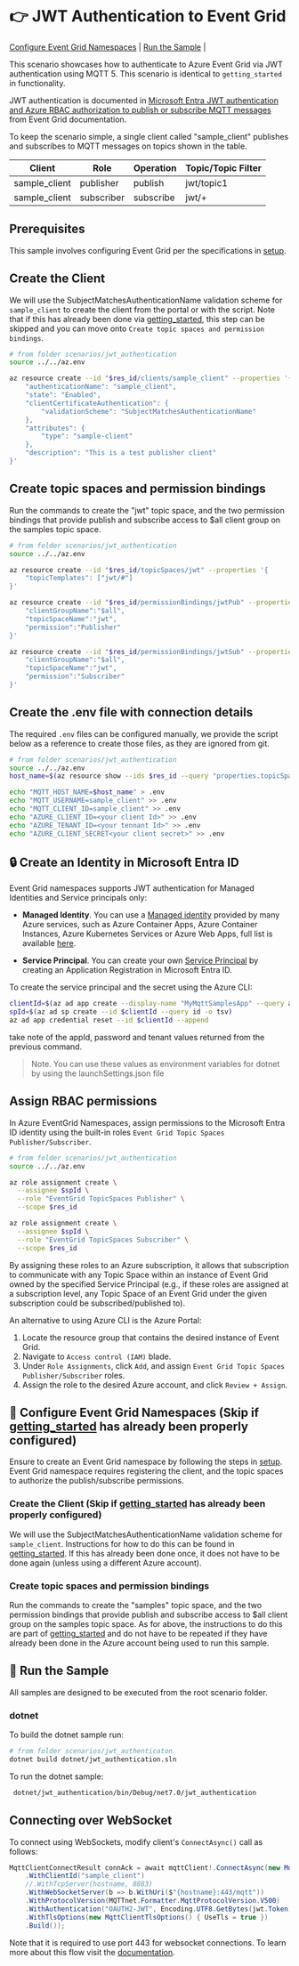 # :point_right: JWT Authentication to Event Grid

 [Configure Event Grid Namespaces](#triangular_ruler-configure-event-grid-namespaces) |  [Run the Sample](#game_die-run-the-sample) |

This scenario showcases how to authenticate to Azure Event Grid via JWT authentication using MQTT 5. This scenario is identical to `getting_started` in functionality. 

JWT authentication is documented in [Microsoft Entra JWT authentication and Azure RBAC authorization to publish or subscribe MQTT messages](https://learn.microsoft.com/azure/event-grid/mqtt-client-microsoft-entra-token-and-rbac) from Event Grid documentation.

To keep the scenario simple, a single client called "sample_client" publishes and subscribes to MQTT messages on topics shown in the table.  

|Client|Role|Operation|Topic/Topic Filter|
|------|----|---------|------------------|
|sample_client|publisher|publish|jwt/topic1|
|sample_client|subscriber|subscribe|jwt/+|

## Prerequisites
This sample involves configuring Event Grid per the specifications in [setup](../../Setup.md).

## Create the Client

We will use the SubjectMatchesAuthenticationName validation scheme for `sample_client` to create the client from the portal or with the script. Note that if this has already been done via [getting_started](../getting_started/README.md), this step can be skipped and you can move onto `Create topic spaces and permission bindings`.

```bash
# from folder scenarios/jwt_authentication
source ../../az.env

az resource create --id "$res_id/clients/sample_client" --properties '{
    "authenticationName": "sample_client",
    "state": "Enabled",
    "clientCertificateAuthentication": {
        "validationScheme": "SubjectMatchesAuthenticationName"
    },
    "attributes": {
        "type": "sample-client"
    },
    "description": "This is a test publisher client"
}'
```

## Create topic spaces and permission bindings
Run the commands to create the "jwt" topic space, and the two permission bindings that provide publish and subscribe access to $all client group on the samples topic space.

```bash
# from folder scenarios/jwt_authentication
source ../../az.env

az resource create --id "$res_id/topicSpaces/jwt" --properties '{
    "topicTemplates": ["jwt/#"]
}'

az resource create --id "$res_id/permissionBindings/jwtPub" --properties '{
    "clientGroupName":"$all",
    "topicSpaceName":"jwt",
    "permission":"Publisher"
}'

az resource create --id "$res_id/permissionBindings/jwtSub" --properties '{
    "clientGroupName":"$all",
    "topicSpaceName":"jwt",
    "permission":"Subscriber"
}'
```

## Create the .env file with connection details

The required `.env` files can be configured manually, we provide the script below as a reference to create those files, as they are ignored from git.

```bash
# from folder scenarios/jwt_authentication
source ../../az.env
host_name=$(az resource show --ids $res_id --query "properties.topicSpacesConfiguration.hostname" -o tsv)

echo "MQTT_HOST_NAME=$host_name" > .env
echo "MQTT_USERNAME=sample_client" >> .env
echo "MQTT_CLIENT_ID=sample_client" >> .env
echo "AZURE_CLIENT_ID=<your client Id>" >> .env
echo "AZURE_TENANT_ID=<your tennant Id>" >> .env
echo "AZURE_CLIENT_SECRET<your client secret>" >> .env
```

## 🔒 Create an Identity in Microsoft Entra ID

Event Grid namespaces supports JWT authentication for Managed Identities and Service principals only:

- **Managed Identity**. You can use a [Managed identity](https://learn.microsoft.com/en-us/entra/identity/managed-identities-azure-resources/overview) provided by many Azure services, such as Azure Container Apps, Azure Container Instances, Azure Kubernetes Services or Azure Web Apps, full list is available [here](https://learn.microsoft.com/en-us/entra/identity/managed-identities-azure-resources/managed-identities-status).

- **Service Principal**. You can create your own [Service Principal](https://learn.microsoft.com/en-us/entra/identity-platform/app-objects-and-service-principals?tabs=browser) by creating an Application Registration in Microsoft Entra ID. 

To create the service principal and the secret using the Azure CLI:

```bash
clientId=$(az ad app create --display-name "MyMqttSamplesApp" --query appId -o tsv)
spId=$(az ad sp create --id $clientId --query id -o tsv)
az ad app credential reset --id $clientId --append
```

take note of the appId, password and tenant values returned from the previous command.

> Note. You can use these values as environment variables for dotnet by using the launchSettings.json file 

## Assign RBAC permissions

In Azure EventGrid Namespaces, assign permissions to the Microsoft Entra ID identity using the  built-in roles `Event Grid Topic Spaces Publisher/Subscriber`.

```bash
# from folder scenarios/jwt_authentication
source ../../az.env

az role assignment create \
  --assignee $spId \
  --role "EventGrid TopicSpaces Publisher" \
  --scope $res_id

az role assignment create \
  --assignee $spId \
  --role "EventGrid TopicSpaces Subscriber" \
  --scope $res_id
```

By assigning these roles to an Azure subscription, it allows that subscription to communicate with any Topic Space within an instance of Event Grid owned by the specified Service Principal (e.g., if these roles are assigned at a subscription level, any Topic Space of an Event Grid under the given subscription could be subscribed/published to).

An alternative to using Azure CLI is the Azure Portal:
1. Locate the resource group that contains the desired instance of Event Grid.
2. Navigate to `Access control (IAM)` blade.
3. Under `Role Assignments`, click `Add`, and assign `Event Grid Topic Spaces Publisher/Subscriber` roles.
4. Assign the role to the desired Azure account, and click `Review + Assign`.

## 📐 Configure Event Grid Namespaces (Skip if [getting_started](../getting_started) has already been properly configured)

Ensure to create an Event Grid namespace by following the steps in [setup](../setup).  Event Grid namespace requires registering the client, and the topic spaces to authorize the publish/subscribe permissions.

### Create the Client (Skip if [getting_started](../getting_started) has already been properly configured)

We will use the SubjectMatchesAuthenticationName validation scheme for `sample_client`. Instructions for how to do this can be found in [getting_started](../getting_started). If this has already been done once, it does not have to be done again (unless using a different Azure account).

### Create topic spaces and permission bindings

Run the commands to create the "samples" topic space, and the two permission bindings that provide publish and subscribe access to $all client group on the samples topic space. As for above, the instructions to do this are part of [getting_started](../getting_started) and do not have to be repeated if they have already been done in the Azure account being used to run this sample.

## :game_die: Run the Sample

All samples are designed to be executed from the root scenario folder.

### dotnet

To build the dotnet sample run:

```bash
# from folder scenarios/jwt_authenticaton
dotnet build dotnet/jwt_authentication.sln 
```

To run the dotnet sample:

```bash
 dotnet/jwt_authentication/bin/Debug/net7.0/jwt_authentication
```

## Connecting over WebSocket
To connect using WebSockets, modify client's `ConnectAsync()` call as follows:
```csharp
MqttClientConnectResult connAck = await mqttClient!.ConnectAsync(new MqttClientOptionsBuilder()
    .WithClientId("sample_client")
    //.WithTcpServer(hostname, 8883)
    .WithWebSocketServer(b => b.WithUri($"{hostname}:443/mqtt"))
    .WithProtocolVersion(MQTTnet.Formatter.MqttProtocolVersion.V500)
    .WithAuthentication("OAUTH2-JWT", Encoding.UTF8.GetBytes(jwt.Token))
    .WithTlsOptions(new MqttClientTlsOptions() { UseTls = true })
    .Build());
```

Note that it is required to use port 443 for websocket connections. To learn more about this flow visit the [documentation](https://learn.microsoft.com/azure/event-grid/mqtt-support#connection-flow).
